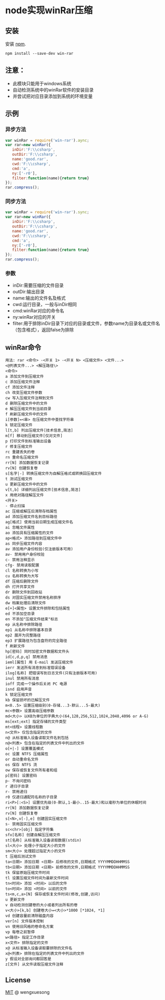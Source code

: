 # node实现winRar压缩

## 安装

安装 [npm](https://npmjs.org/package/win-rar).

```
npm install --save-dev win-rar
```
## 注意：
- 此模块只能用于windows系统
- 自动检测系统中的winRar软件的安装目录
- 并尝试把对应目录添加到系统的环境变量

## 示例
### 异步方法
```js
var winRar = require('win-rar').aync;
var rar=new winRar({
   inDir:'F:\\csharp',
   outDir:'F:\\csharp',
   name:'good.rar',
   cwd:'F:\\csharp',
   cmd:'a',
   ny:['-r0'],
   filter:function(name){return true}
});
rar.compress();
```
### 同步方法
```js
var winRar = require('win-rar').sync;
var rar=new winRar({
   inDir:'F:\\csharp',
   outDir:'F:\\csharp',
   name:'good.rar',
   cwd:'F:\\csharp',
   cmd:'a',
   ny:['-r0'],
   filter:function(name){return true}
});
rar.compress();  
```
### 参数
- inDir:需要压缩的文件目录
- outDir:输出目录
- name:输出的文件名及格式
- cwd:运行目录，一般与inDir相同
- cmd:winRar对应的命令名
- ny:winRar对应的开关
- filter:用于排除inDir目录下对应的目录或文件，参数name为目录名或文件名（包含格式），返回false为排除

## winRar命令
```
用法: rar <命令> -<开关 1> -<开关 N> <压缩文件> <文件...> 
<@列表文件...> <解压路径\> 
<命令> 
a 添加文件到压缩文件 
c 添加压缩文件注释 
cf 添加文件注释 
ch 改变压缩文件参数 
cw 写入压缩文件注释到文件 
d 删除压缩文件中的文件 
e 解压压缩文件到当前目录 
f 刷新压缩文件中的文件 
i[参数]=<串> 在压缩文件中查找字符串 
k 锁定压缩文件 
l[t,b] 列出压缩文件[技术信息,简洁] 
m[f] 移动到压缩文件[仅对文件] 
p 打印文件到标准输出设备 
r 修复压缩文件 
rc 重建丢失的卷 
rn 重命名压缩文件 
rr[N] 添加数据恢复记录 
rv[N] 创建恢复卷 
s[名字|-] 转换压缩文件为自解压格式或转换回压缩文件 
t 测试压缩文件 
u 更新压缩文件中的文件 
v[t,b] 详细列出压缩文件[技术信息,简洁] 
x 用绝对路径解压文件 
<开关> 
- 停止扫描 
ac 压缩或解压后清除存档属性 
ad 添加压缩文件名到目标路径 
ag[格式] 使用当前日期生成压缩文件名 
ai 忽略文件属性 
ao 添加具有压缩属性的文件 
ap<格式> 添加路径到压缩文件中 
as 同步压缩文件内容 
av 添加用户身份校验(仅注册版本可用) 
av- 禁用用户身份校验 
c- 禁用注释显示 
cfg- 禁用读取配置 
cl 名称转换为小写 
cu 名称转换为大写 
df 压缩后删除文件 
dh 打开共享文件 
dr 删除文件到回收站 
ds 对固实压缩文件禁用名称排序 
dw 档案处理后清除文件 
e[+]<属性> 设置文件排除和包括属性 
ed 不添加空目录 
en 不添加"压缩文件结束"标志 
ep 从名称中排除路径 
ep1 从名称中排除基本目录 
ep2 展开为完整路径 
ep3 扩展路径为包含盘符的完全路径 
f 刷新文件 
hp[密码] 同时加密文件数据和文件头 
id[c,d,p,q] 禁用消息 
ieml[属性] 用 E-mail 发送压缩文件 
ierr 发送所有消息到标准错误设备 
ilog[名称] 把错误写到日志文件(只有注册版本可用) 
inul 禁用所有消息 
ioff 完成一个操作后关闭 PC 电源 
isnd 启用声音 
k 锁定压缩文件 
kb 保留损坏的已解压文件 
m<0..5> 设置压缩级别(0-存储...3-默认...5-最大) 
mc<参数> 设置高级压缩参数 
md<大小> 以KB为单位的字典大小(64,128,256,512,1024,2048,4096 or A-G) 
ms[ext;ext] 指定存储的文件类型 
mt<线程> 设置线程数 
n<文件> 仅包含指定的文件 
n@ 从标准输入设备读取文件名到包括 
n@<列表> 包含在指定的列表文件中列出的文件 
o[+|-] 设置覆盖模式 
oc 设置 NTFS 压缩属性 
or 自动重命名文件 
os 保存 NTFS 流 
ow 保存或恢复文件所有者和组 
p[密码] 设置密码 
p- 不询问密码 
r 递归子目录 
r- 禁用递归 
r0 仅递归通配符名称的子目录 
ri<P>[:<S>] 设置优先级(0-默认,1-最小..15-最大)和以毫秒为单位的休眠时间 
rr[N] 添加数据恢复记录 
rv[N] 创建恢复卷 
s[<N>,v[-],e] 创建固实压缩文件 
s- 禁用固实压缩文件 
sc<chr>[obj] 指定字符集 
sfx[名称] 创建自解压压缩文件 
st[名称] 从标准输入设备读取数据(stdin) 
sl<大小> 处理小于指定大小的文件 
sm<大小> 处理超过指定大小的文件 
t 压缩后测试文件 
ta<日期> 添加日期 <日期> 后修改的文件,日期格式 YYYYMMDDHHMMSS 
tb<日期> 添加日期 <日期> 前修改的文件,日期格式 YYYYMMDDHHMMSS 
tk 保留原始压缩文件时间 
tl 设置压缩文件时间为最新文件时间 
tn<时间> 添加 <时间> 以后的文件 
to<时间> 添加 <时间> 以前的文件 
ts<m,c,a>[N] 保存或恢复文件时间(修改,创建,访问) 
u 更新文件 
v 自动检测创建卷的大小或者列出所有的卷 
v<大小>[k,b] 创建卷大小=<大小>*1000 [*1024, *1] 
vd 创建容量前清除磁盘内容 
ver[n] 文件版本控制 
vn 使用旧风格的卷命名方案 
vp 每卷之前暂停 
w<路径> 指定工作目录 
x<文件> 排除指定的文件 
x@ 从标准输入设备读取要排除的文件名 
x@<列表> 排除在指定的列表文件中列出的文件 
y 假设对全部询问都回答是 
z[文件] 从文件读取压缩文件注释 
```

## License

[MIT](http://en.wikipedia.org/wiki/MIT_License) @ wengxuesong